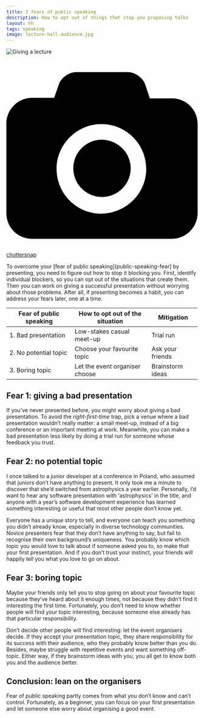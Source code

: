 ```yaml
---
title: 3 fears of public speaking
description: How to opt out of things that stop you proposing talks
layout: hh
tags: speaking
image: lecture-hall-audience.jpg
---
```


![Giving a lecture](lecture-hall-audience.jpg)

<a class="unsplash" href="https://unsplash.com/photos/cX2vElQ5aHk" rel="noopener noreferrer" title="Photo by chuttersnap"><span><svg xmlns="http://www.w3.org/2000/svg" viewBox="0 0 32 32"><title>unsplash-logo</title><path d="M20.8 18.1c0 2.7-2.2 4.8-4.8 4.8s-4.8-2.1-4.8-4.8c0-2.7 2.2-4.8 4.8-4.8 2.7.1 4.8 2.2 4.8 4.8zm11.2-7.4v14.9c0 2.3-1.9 4.3-4.3 4.3h-23.4c-2.4 0-4.3-1.9-4.3-4.3v-15c0-2.3 1.9-4.3 4.3-4.3h3.7l.8-2.3c.4-1.1 1.7-2 2.9-2h8.6c1.2 0 2.5.9 2.9 2l.8 2.4h3.7c2.4 0 4.3 1.9 4.3 4.3zm-8.6 7.5c0-4.1-3.3-7.5-7.5-7.5-4.1 0-7.5 3.4-7.5 7.5s3.3 7.5 7.5 7.5c4.2-.1 7.5-3.4 7.5-7.5z"></path></svg></span><span>chuttersnap</span></a>


To overcome your [fear of public speaking](public-speaking-fear] by presenting, you need to figure out how to stop it blocking you.
First, identify individual blockers, so you can opt out of the situations that create them.
Then you can work on giving a successful presentation without worrying about those problems.
After all, if presenting becomes a habit, you can address your fears later, one at a time.

| Fear of public speaking | How to opt out of the situation | Mitigation
| --- | --- | ---
| 1. Bad presentation | Low-stakes casual meet-up | Trial run
| 2. No potential topic | Choose your favourite topic | Ask your friends
| 3. Boring topic | Let the event organiser choose | Brainstorm ideas

## Fear 1: giving a bad presentation

If you’ve never presented before, you might worry about giving a bad presentation.
To avoid the _right-first-time_ trap, pick a venue where a bad presentation wouldn’t really matter:
a small meet-up, instead of a big conference or an important meeting at work.
Meanwhile, you can make a bad presentation less likely by doing a trial run for someone whose feedback you trust.

## Fear 2: no potential topic

I once talked to a junior developer at a conference in Poland, who assumed that juniors don’t have anything to present.
It only took me a minute to discover that she’d switched from astrophysics a year earlier.
Personally, I’d want to hear any software presentation with ‘astrophysics’ in the title, and anyone with a year’s software development experience has learned something interesting or useful that most other people don’t know yet.

Everyone has a unique story to tell, and everyone can teach you something you didn’t already know, especially in diverse technology communities.
Novice presenters fear that they don’t have anything to say, but fail to recognise their own background’s uniqueness.
You probably know which topic you would love to talk about if someone asked you to, so make that your first presentation.
And if you don’t trust your instinct, your friends will happily tell you what you love to go on about.

## Fear 3: boring topic

Maybe your friends only tell you to stop going on about your favourite topic because they’ve heard about it enough times, not because they didn’t find it interesting the first time.
Fortunately, you don’t need to know whether people will find your topic interesting, because someone else already has that particular responsibility.

Don’t decide other people will find interesting: let the event organisers decide.
If they accept your presentation topic, they share responsibility for its success with their audience, who they probably know better than you do.
Besides, maybe struggle with repetitive events and want something off-topic.
Either way, if they brainstorm ideas with you, you all get to know both you and the audience better.

## Conclusion: lean on the organisers

Fear of public speaking partly comes from what you don’t know and can’t control.
Fortunately, as a beginner, you can focus on your first presentation and let someone else worry about organising a good event.
